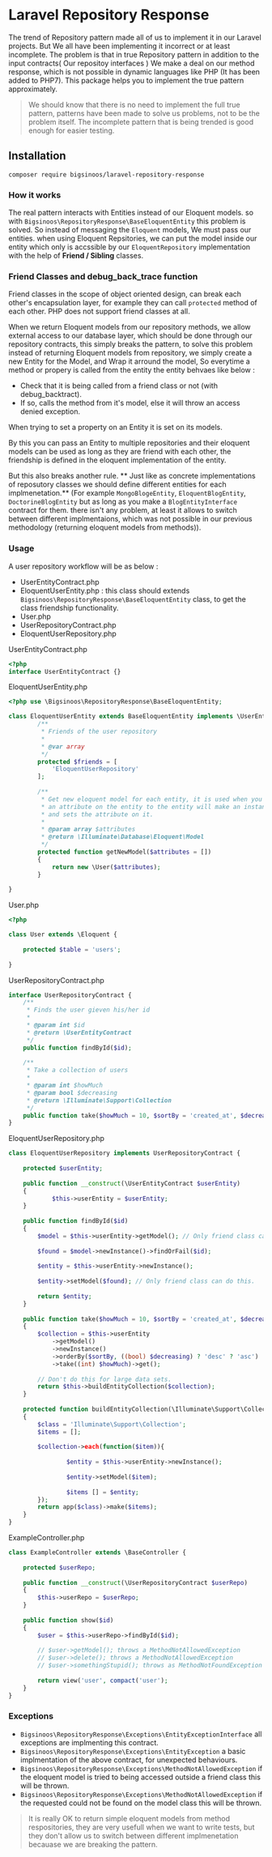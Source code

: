# Laravel Repository Response
The trend of Repository pattern made all of us to implement it in our Laravel projects. But We all have been implementing it incorrect or at least incomplete. The problem is that in true Repository pattern in addition to the input contracts( Our repositoy interfaces ) We make a deal on our method response, which is not possible in dynamic languages like PHP (It has been added to PHP7). This package helps you to implement the true pattern approximately.

> We should know that there is no need to implement the full true pattern, patterns have been made to solve us problems, not to be the problem itself. The incomplete pattern that is being trended is good enough for easier testing.

## Installation

```
composer require bigsinoos/laravel-repository-response

```

### How it works
The real pattern interacts with Entities instead of our Eloquent models. so with ```Bigsinoos\RepositoryResponse\BaseEloquentEntity``` this problem is solved. So instead of messaging the ```Eloquent``` models, We must pass our entities. when using Eloquent Repsitories, we can put the model inside our entity which only is accssible by our ```EloquentRepository``` implementation with the help of **Friend / Sibling** classes.

### Friend Classes and debug_back_trace function

Friend classes in the scope of object oriented design, can break each other's encapsulation layer, for example they can call ```protected``` method of each other. PHP does not support friend classes at all.

When we return Eloquent models from our repository methods, we allow external access to our database layer, which should be done through our repository contracts, this simply breaks the pattern, to solve this problem instead of returning Eloquent models from repository, we simply create a new Entity for the Model, and Wrap it arround the model, So everytime a method or propery is called from the entity the entity behvaes like below :
  * Check that it is being called from a friend class or not (with debug_backtract).
  * If so, calls the method from it's model, else it will throw an access denied exception.

When trying to set a property on an Entity it is set on its models.

By this you can pass an Entity to multiple repositories and their eloquent models can be used as long as they are friend with each other, the friendship is defined in the eloquent implementation of the entity.

But this also breaks another rule. ** Just like as concrete implementations of reposutory classes we should define different entities for each implmenetation.** (For example ```MongoBlogeEntity```, ```EloquentBlogEntity```, ```DoctorineBlogEntity``` but as long as you make a ```BlogEntityInterface``` contract for them. there isn't any problem, at least it allows to switch between different implmentaions, which was not possible in our previous methodology (returning eloquent models from methods)).

### Usage

A user repository workflow will be as below :
 * UserEntityContract.php
 * EloquentUserEntity.php : this class should extends ```Bigsinoos\RepositoryResponse\BaseEloquentEntity``` class, to get the class friendship functionality.
 * User.php
 * UserRepositoryContract.php
 * EloquentUserRepository.php

UserEntityContract.php

```php
<?php
interface UserEntityContract {}
```
EloquentUserEntity.php
```php
<?php use \Bigsinoos\RepositoryResponse\BaseEloquentEntity;

class EloquentUserEntity extends BaseEloquentEntity implements \UserEntityContract {
        /**
         * Friends of the user repository
         *
         * @var array
         */
        protected $friends = [
            'EloquentUserRepository'
        ];
        
        /**
         * Get new eloquent model for each entity, it is used when you set 
         * an attribute on the entity to the entity will make an instance of the model
         * and sets the attribute on it.
         *
         * @param array $attributes
         * @return \Illuminate\Database\Eloquent\Model
         */
        protected function getNewModel($attributes = [])
        {
            return new \User($attributes);
        }
    
}
```

User.php
```php
<?php

class User extends \Eloquent {
    
    protected $table = 'users';
    
}
```

UserRepositoryContract.php
```php
interface UserRepositoryContract {
    /**
     * Finds the user gieven his/her id
     * 
     * @param int $id
     * @return \UserEntityContract
     */
    public function findById($id);
    
    /**
     * Take a collection of users
     *
     * @param int $howMuch
     * @param bool $decreasing
     * @return \Illuminate\Support\Collection
     */
    public function take($howMuch = 10, $sortBy = 'created_at', $decreasing = true);
}
```
EloquentUserRepository.php
```php
class EloquentUserRepository implements UserRepositoryContract {
    
    protected $userEntity;
    
    public function __construct(\UserEntityContract $userEntity)
    {
            $this->userEntity = $userEntity;
    }
    
    public function findById($id)
    {
        $model = $this->userEntity->getModel(); // Only friend class can do this.
        
        $found = $model->newInstance()->findOrFail($id);
        
        $entity = $this->userEntity->newInstance();
        
        $entity->setModel($found); // Only friend class can do this.
        
        return $entity;
    }
    
    public function take($howMuch = 10, $sortBy = 'created_at', $decreasing = true)
    {
        $collection = $this->userEntity
            ->getModel()
            ->newInstance()
            ->orderBy($sortBy, ((bool) $decreasing) ? 'desc' ? 'asc')
            ->take((int) $howMuch)->get();
        
        // Don't do this for large data sets.
        return $this->buildEntityCollection($collection);
    }
    
    protected function buildEntityCollection(\Illuminate\Support\Collection $collection)
    {
        $class = 'Illuminate\Support\Collection';
        $items = [];
        
        $collection->each(function($item)){
        
                $entity = $this->userEntity->newInstance();
                
                $entity->setModel($item);
                
                $items [] = $entity;
        });
        return app($class)->make($items);
    }
}
```
ExampleController.php
```php
class ExampleController extends \BaseController {
    
    protected $userRepo;
    
    public function __construct(\UserRepositoryContract $userRepo)
    {
        $this->userRepo = $userRepo;
    }
    
    public function show($id)
    {
        $user = $this->userRepo->findById($id);
        
        // $user->getModel(); throws a MethodNotAllowedException
        // $user->delete(); throws a MethodNotAllowedException
        // $user->somethingStupid(); throws as MethodNotFoundException
        
        return view('user', compact('user');
    }
}
```
### Exceptions
 * ```Bigsinoos\RepositoryResponse\Exceptions\EntityExceptionInterface``` all exceptions are implmenting this contract.
 * ```Bigsinoos\RepositoryResponse\Exceptions\EntityException``` a basic implmentation of the above contract, for unexpected behaviours.
 * ```Bigsinoos\RepositoryResponse\Exceptions\MethodNotAllowedException``` if the eloquent model is tried to being accessed outside a friend class this will be thrown.
 * ```Bigsinoos\RepositoryResponse\Exceptions\MethodNotAllowedException``` if the requested could not be found on the model class this will be thrown.
 
> It is really OK to return simple eloquent models from method respositories, they are very usefull when we want to write tests, but they don't allow us to switch between different implmenetation becauase we are breaking the pattern.
